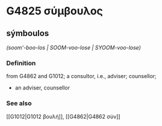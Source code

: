 # G4825 σύμβουλος

## sýmboulos

_(soom'-boo-los | SOOM-voo-lose | SYOOM-voo-lose)_

### Definition

from G4862 and G1012; a consultor, i.e., adviser; counsellor; 

- an adviser, counsellor

### See also

[[G1012|G1012 βουλή]], [[G4862|G4862 σύν]]

